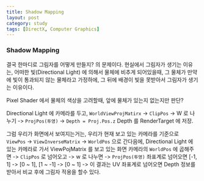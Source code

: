 ```yaml
---
title: Shadow Mapping
layout: post
category: study
tags: [DirectX, Computer Graphics]
---
```


### Shadow Mapping

결국 한마디로 그림자를 어떻게 만들지? 의 문제이다. 현실에서 그림자가 생기는 이유는, 어떠한 빛(Directional Light) 에 의해서 물체에 비추게 되어있을때, 그 물체가 만약에 빛이 통과되지 않는 물체라고 가정하에, 그 뒤에 배경이 빛을 못받아서 그림자가 생기는 이유이다.

Pixel Shader 에서 물체의 색상을 고려할때, 앞에 물체가 있는지 없는지만 판단?

Directional Light 에 카메라를 두고, `WorldViewProjMatirx` -> `ClipPos` -> W 로 나누기 -> `ProjPos(투영)` -> `Depth = Proj.Pos.z` Depth 를 RenderTarget 에 저장. 

그럼 우리가 화면에서 보여지는거는, 우리가 현재 보고 있는 카메라를 기준으로 `ViewPos` -> `ViewInverseMatrix` -> `WorldPos` 으로 간다음에, Directional Light 에 있는 카메라로 가서 ViewPojMatrix 를 보고 있는 화면 카메라의 `WorldPos` 에 곱해주면 -> `ClipPos` 로 넘어오고 -> w 로 나누면 -> `ProjPos(투영)` 좌표계로 넘어오면 [-1, 1] -> [0 ~ 1], [1 ~ -1] -> [0 ~ 1] -> 이 결과는 UV 좌표계로 넘어오면 Depth 정보를 받아서 비교 후에 그림자 적용을 할수 있다.  